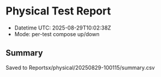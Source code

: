 # Physical Test Report
- Datetime UTC: 2025-08-29T10:02:38Z
- Mode: per-test compose up/down

## Summary
Saved to Reportsx/physical/20250829-100115/summary.csv
